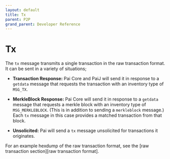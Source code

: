 ```yaml
---
layout: default
title: Tx
parent: P2P
grand_parent: Developer Reference
---
```


Tx
=====

The `tx` message transmits a single transaction in the raw transaction
format. It can be sent in a variety of situations;

* **Transaction Response:** Pai Core and PaiJ will send it in
  response to a `getdata` message that requests the transaction with an
  inventory type of `MSG_TX`.

* **MerkleBlock Response:** Pai Core will send it in response to a
  `getdata` message that requests a merkle block with an inventory type
  of `MSG_MERKLEBLOCK`. (This is in addition to sending a `merkleblock`
  message.) Each `tx` message in this case provides a matched
  transaction from that block.

* **Unsolicited:** Pai will send a `tx` message unsolicited for
  transactions it originates.

For an example hexdump of the raw transaction format, see the [raw
transaction section][raw transaction format].
